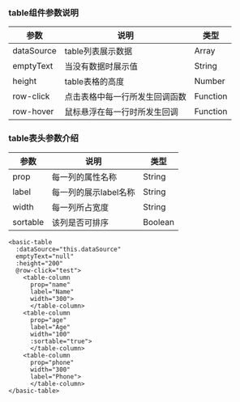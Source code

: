 ### table组件参数说明

参数|说明|类型
--- | --- | ---
dataSource | table列表展示数据 | Array
emptyText | 当没有数据时展示值 | String
height | table表格的高度 | Number
row-click | 点击表格中每一行所发生回调函数 | Function
row-hover | 鼠标悬浮在每一行时所发生回调 | Function

### table表头参数介绍

参数|说明|类型
---|---|---
prop | 每一列的属性名称 | String
label | 每一列的展示label名称 | String
width | 每一列所占宽度 | String
sortable | 该列是否可排序 | Boolean

```
<basic-table
  :dataSource="this.dataSource"
  emptyText="null"
  :height="200"
  @row-click="test">
    <table-column
      prop="name"
      label="Name"
      width="300">
      </table-column>
    <table-column
      prop="age"
      label="Age"
      width="100"
      :sortable="true">
      </table-column>
    <table-column
      prop="phone"
      width="300"
      label="Phone">
      </table-column>
</basic-table>
```
